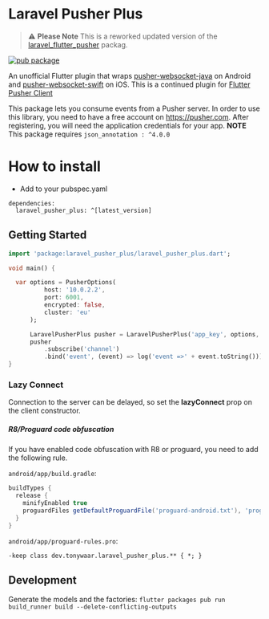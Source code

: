 # Laravel Pusher Plus

> :warning:
> **Please Note**
> This is a reworked updated version of the [laravel_flutter_pusher](https://pub.dev/packages/laravel_flutter_pusher) packag.

[![pub package](https://img.shields.io/pub/v/laravel_pusher_plus.svg)](https://pub.dartlang.org/packages/laravel_pusher_plus)

An unofficial Flutter plugin that wraps [pusher-websocket-java](https://github.com/pusher/pusher-websocket-java) on Android and [pusher-websocket-swift](https://github.com/pusher/pusher-websocket-swift) on iOS.
This is a continued plugin for [Flutter Pusher Client](https://github.com/heywhy/flutter-pusher-client)

This package lets you consume events from a Pusher server. In order to use this library, you need to have a free account on <https://pusher.com>. After registering, you will need the application credentials for your app.
**NOTE** This package requires `json_annotation : ^4.0.0`

# How to install

- Add to your pubspec.yaml

```
dependencies:
  laravel_pusher_plus: ^[latest_version]
```

<!-- * In `/ios/Podfile`, set global platform to at least 10.0
`platform :ios, '10.0'`

### For iOS Objective-C based Flutter apps
It is currently a bit difficult to get some Swift based Flutter plugins working in an Objective-C based Flutter app. See [here for info](https://github.com/flutter/flutter/issues/25676) and [here for a way to fix](https://github.com/fayeed/flutter_freshchat/issues/9#issuecomment-514329934).

This set of steps should work to fix this for your project.
* Add `use_frameworks!` to the end of the Runner section in `/ios/Podfile`
* Set Swift version in your iOS Runner project.
    * Open the project with Xcode.
    * In Runner, File -> New -> File -> Swift File. Name it anything.
    * Xcode will ask you if you wish to create Bridging Header, click yes.
    * Go to Runner `Build Settings` and set `SWIFT_VERSION` to either 4.2 or 5.0
    * Delete the Swift file created in step 2
    * Delete the Bridging Header created in step 3
* `flutter clean`
* In /ios `pod install --repo-update` -->

## Getting Started

```dart
import 'package:laravel_pusher_plus/laravel_pusher_plus.dart';

void main() {

  var options = PusherOptions(
          host: '10.0.2.2',
          port: 6001,
          encrypted: false,
          cluster: 'eu'
      );

      LaravelPusherPlus pusher = LaravelPusherPlus('app_key', options, enableLogging: true);
      pusher
          .subscribe('channel')
          .bind('event', (event) => log('event =>' + event.toString()));
}
```

### Lazy Connect

Connection to the server can be delayed, so set the **lazyConnect** prop on the client constructor.

##### R8/Proguard code obfuscation

If you have enabled code obfuscation with R8 or proguard, you need to add the following rule.

`android/app/build.gradle`:

```groovy
buildTypes {
  release {
    minifyEnabled true
    proguardFiles getDefaultProguardFile('proguard-android.txt'), 'proguard-rules.pro'
  }
}
```

`android/app/proguard-rules.pro`:

```
-keep class dev.tonywaar.laravel_pusher_plus.** { *; }
```

## Development

Generate the models and the factories: `flutter packages pub run build_runner build --delete-conflicting-outputs`
